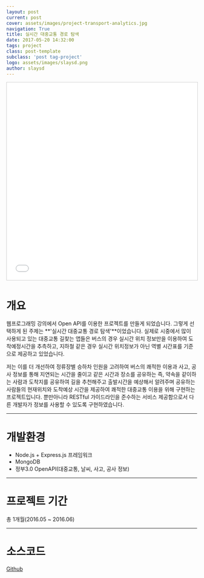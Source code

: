 ```yaml
---
layout: post
current: post
cover: assets/images/project-transport-analytics.jpg
navigation: True
title: 실시간 대중교통 경로 탐색
date: 2017-05-20 14:32:00
tags: project
class: post-template
subclass: 'post tag-project'
logo: assets/images/slaysd.png
author: slaysd
---
```

<iframe src="//www.slideshare.net/slideshow/embed_code/key/haOudYeT4yJHLS" width="640" height="522" frameborder="0" marginwidth="0" marginheight="0" scrolling="no" style="border:1px solid #CCC; border-width:1px; margin-bottom:5px; max-width: 100%;" allowfullscreen> </iframe>

# 개요
웹프로그래밍 강의에서 Open API를 이용한 프로젝트를 만들게 되었습니다. 그렇게 선택하게 된 주제는 **'실시간 대중교통 경로 탐색'**이었습니다. 실제로 시중에서 많이 사용되고 있는 대중교통
길찾는 앱들은 버스의 경우 실시간 위치 정보만을 이용하여 도착예정시간을 추측하고, 지하철 같은 경우 실시간 위치정보가 아닌 역별 시간표를 기준으로 제공하고 있었습니다.

저는 이를 더 개선하여 정류장별 승하차 인원을 고려하여 버스의 쾌적한 이용과 사고, 공사 정보를 통해 지연되는 시간을 줄이고 같은 시간과 장소를 공유하는 즉, 약속을 같이하는 사람과 도착지를 공유하여
길을 추천해주고 출발시간을 예상해서 알려주며 공유하는 사람들의 현재위치와 도착예상 시간을 제공하여 쾌적한 대중교통 이용을 위해 구현하는 프로젝트입니다. 뿐만아니라 RESTful 가이드라인을 준수하는 서비스 제공함으로서
다른 개발자가 정보를 사용할 수 있도록 구현하였습니다.
* * *
# 개발환경
  * Node.js + Express.js 프레임워크
  * MongoDB
  * 정부3.0 OpenAPI(대중교통, 날씨, 사고, 공사 정보)

* * *
# 프로젝트 기간
총 1개월(2016.05 ~ 2016.06)
* * *
# 소스코드
<div markdown="0"><a href="https://github.com/jinh574/nodejs-smartnavi" class="btn btn-info">Github</a></div>
